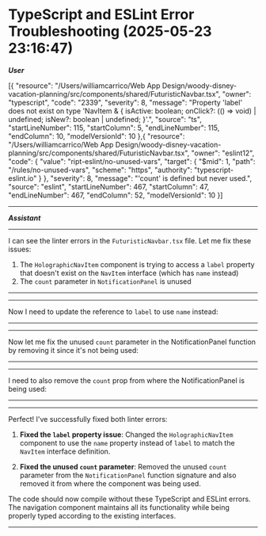 <!-- Generated by SpecStory -->

# TypeScript and ESLint Error Troubleshooting (2025-05-23 23:16:47)

_**User**_

[{
	"resource": "/Users/williamcarrico/Web App Design/woody-disney-vacation-planning/src/components/shared/FuturisticNavbar.tsx",
	"owner": "typescript",
	"code": "2339",
	"severity": 8,
	"message": "Property 'label' does not exist on type 'NavItem & { isActive: boolean; onClick?: (() => void) | undefined; isNew?: boolean | undefined; }'.",
	"source": "ts",
	"startLineNumber": 115,
	"startColumn": 5,
	"endLineNumber": 115,
	"endColumn": 10,
	"modelVersionId": 10
},{
	"resource": "/Users/williamcarrico/Web App Design/woody-disney-vacation-planning/src/components/shared/FuturisticNavbar.tsx",
	"owner": "eslint12",
	"code": {
		"value": "ript-eslint/no-unused-vars",
		"target": {
			"$mid": 1,
			"path": "/rules/no-unused-vars",
			"scheme": "https",
			"authority": "typescript-eslint.io"
		}
	},
	"severity": 8,
	"message": "'count' is defined but never used.",
	"source": "eslint",
	"startLineNumber": 467,
	"startColumn": 47,
	"endLineNumber": 467,
	"endColumn": 52,
	"modelVersionId": 10
}]

---

_**Assistant**_



---

I can see the linter errors in the `FuturisticNavbar.tsx` file. Let me fix these issues:

1. The `HolographicNavItem` component is trying to access a `label` property that doesn't exist on the `NavItem` interface (which has `name` instead)
2. The `count` parameter in `NotificationPanel` is unused

---



---

Now I need to update the reference to `label` to use `name` instead:

---



---

Now let me fix the unused `count` parameter in the NotificationPanel function by removing it since it's not being used:

---



---

I need to also remove the `count` prop from where the NotificationPanel is being used:

---



---

Perfect! I've successfully fixed both linter errors:

1. **Fixed the `label` property issue**: Changed the `HolographicNavItem` component to use the `name` property instead of `label` to match the `NavItem` interface definition.

2. **Fixed the unused `count` parameter**: Removed the unused `count` parameter from the `NotificationPanel` function signature and also removed it from where the component was being used.

The code should now compile without these TypeScript and ESLint errors. The navigation component maintains all its functionality while being properly typed according to the existing interfaces.

---


